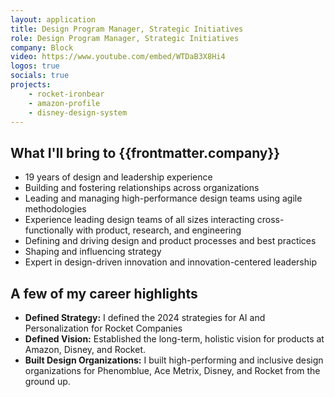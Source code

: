 ```yaml
---
layout: application
title: Design Program Manager, Strategic Initiatives
role: Design Program Manager, Strategic Initiatives
company: Block
video: https://www.youtube.com/embed/WTDaB3X8Hi4
logos: true
socials: true
projects:
    - rocket-ironbear
    - amazon-profile
    - disney-design-system
---
```


<script setup>
    import { useData } from 'vitepress'
    const { frontmatter } = useData()
</script>

## What I'll bring to {{frontmatter.company}}
- 19 years of design and leadership experience
- Building and fostering relationships across organizations
- Leading and managing high-performance design teams using agile methodologies
- Experience leading design teams of all sizes interacting cross-functionally with product, research, and engineering
- Defining and driving design and product processes and best practices
- Shaping and influencing strategy
- Expert in design-driven innovation and innovation-centered leadership

## A few of my career highlights
- **Defined Strategy:** I defined the 2024 strategies for AI and Personalization for Rocket Companies
- **Defined Vision:** Established the long-term, holistic vision for products at Amazon, Disney, and Rocket.
- **Built Design Organizations:** I built high-performing and inclusive design organizations for Phenomblue, Ace Metrix, Disney, and Rocket from the ground up.